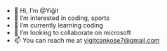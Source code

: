 - 👋 Hi, I’m @Yiğit
- 👀 I’m interested in coding, sports
- 🌱 I’m currently learning coding
- 💞️ I’m looking to collaborate on microsoft
- 📫 You can reach me at yigitcankose7@gmail.com

<!---
Kafes1/Kafes1 is a ✨ special ✨ repository because its `README.md` (this file) appears on your GitHub profile.
You can click the Preview link to take a look at your changes.
--->
